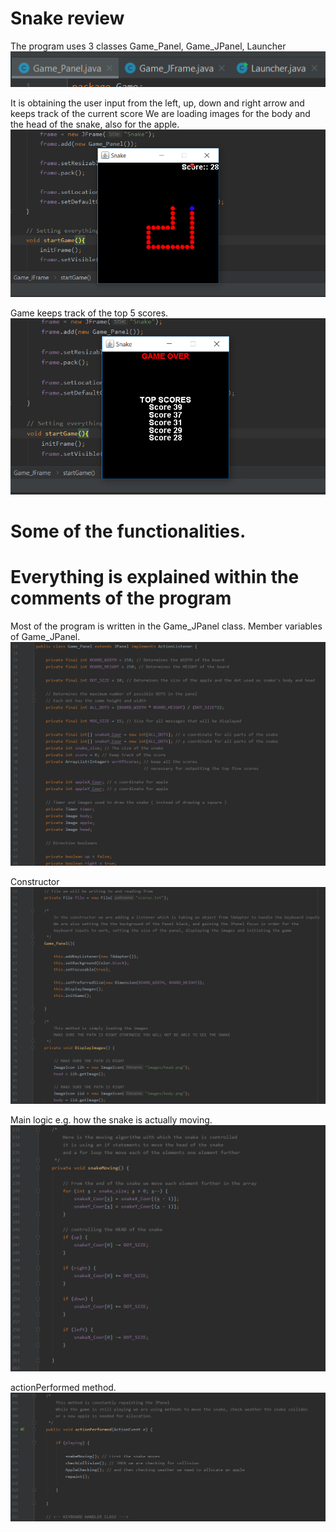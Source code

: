 # Snake review
The program uses 3 classes Game_Panel, Game_JPanel, Launcher
![](images/SnakeClasses.png)

It is obtaining the user input from the left, up, down and right arrow and keeps track of the current score
We are loading images for the body and the head of the snake, also for the apple.
![](images/SnakePlaying.png)

Game keeps track of the top 5 scores.
![](images/SnakeOver.png)

# Some of the functionalities.
# Everything is explained within the comments of the program

Most of the program is written in the Game_JPanel class.
Member variables of Game_JPanel.
![](images/MemberVariables.PNG)

Constructor
![](images/Constructor.PNG)

Main logic e.g. how the snake is actually moving.
![](images/snakeMoving.PNG)

actionPerformed method.
![](images/actionPerformed.PNG)
